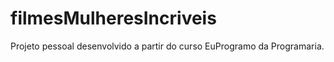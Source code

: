# filmesMulheresIncriveis
Projeto pessoal desenvolvido a partir do curso EuProgramo da Programaria. 
